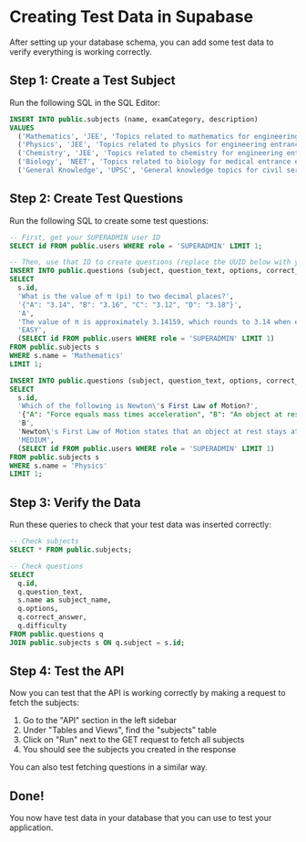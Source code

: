 # Creating Test Data in Supabase

After setting up your database schema, you can add some test data to verify everything is working correctly.

## Step 1: Create a Test Subject

Run the following SQL in the SQL Editor:

```sql
INSERT INTO public.subjects (name, examCategory, description)
VALUES 
  ('Mathematics', 'JEE', 'Topics related to mathematics for engineering entrance exams'),
  ('Physics', 'JEE', 'Topics related to physics for engineering entrance exams'),
  ('Chemistry', 'JEE', 'Topics related to chemistry for engineering entrance exams'),
  ('Biology', 'NEET', 'Topics related to biology for medical entrance exams'),
  ('General Knowledge', 'UPSC', 'General knowledge topics for civil services exams');
```

## Step 2: Create Test Questions

Run the following SQL to create some test questions:

```sql
-- First, get your SUPERADMIN user ID
SELECT id FROM public.users WHERE role = 'SUPERADMIN' LIMIT 1;

-- Then, use that ID to create questions (replace the UUID below with your actual user ID)
INSERT INTO public.questions (subject, question_text, options, correct_answer, explanation, difficulty, created_by)
SELECT 
  s.id,
  'What is the value of π (pi) to two decimal places?',
  '{"A": "3.14", "B": "3.16", "C": "3.12", "D": "3.18"}',
  'A',
  'The value of π is approximately 3.14159, which rounds to 3.14 when expressed to two decimal places.',
  'EASY',
  (SELECT id FROM public.users WHERE role = 'SUPERADMIN' LIMIT 1)
FROM public.subjects s
WHERE s.name = 'Mathematics'
LIMIT 1;

INSERT INTO public.questions (subject, question_text, options, correct_answer, explanation, difficulty, created_by)
SELECT 
  s.id,
  'Which of the following is Newton\'s First Law of Motion?',
  '{"A": "Force equals mass times acceleration", "B": "An object at rest stays at rest unless acted upon by an external force", "C": "For every action, there is an equal and opposite reaction", "D": "Energy cannot be created or destroyed"}',
  'B',
  'Newton\'s First Law of Motion states that an object at rest stays at rest and an object in motion stays in motion with the same speed and in the same direction unless acted upon by an unbalanced force.',
  'MEDIUM',
  (SELECT id FROM public.users WHERE role = 'SUPERADMIN' LIMIT 1)
FROM public.subjects s
WHERE s.name = 'Physics'
LIMIT 1;
```

## Step 3: Verify the Data

Run these queries to check that your test data was inserted correctly:

```sql
-- Check subjects
SELECT * FROM public.subjects;

-- Check questions
SELECT 
  q.id, 
  q.question_text, 
  s.name as subject_name, 
  q.options, 
  q.correct_answer, 
  q.difficulty
FROM public.questions q
JOIN public.subjects s ON q.subject = s.id;
```

## Step 4: Test the API

Now you can test that the API is working correctly by making a request to fetch the subjects:

1. Go to the "API" section in the left sidebar
2. Under "Tables and Views", find the "subjects" table
3. Click on "Run" next to the GET request to fetch all subjects
4. You should see the subjects you created in the response

You can also test fetching questions in a similar way.

## Done!

You now have test data in your database that you can use to test your application. 